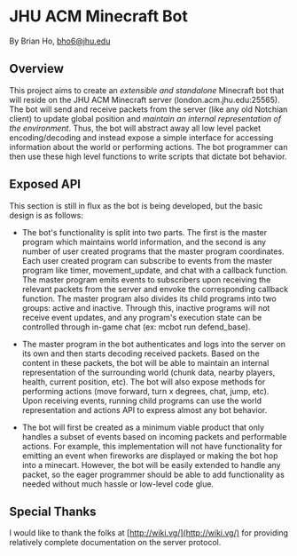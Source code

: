 # JHU ACM Minecraft Bot
By Brian Ho, bho6@jhu.edu

## Overview

This project aims to create an *extensible and standalone* Minecraft bot that will reside on the JHU ACM Minecraft server (london.acm.jhu.edu:25565). The bot will send and receive packets from the server (like any old Notchian client) to update global position and *maintain an internal representation of the environment*. Thus, the bot will abstract away all low level packet encoding/decoding and instead expose a simple interface for accessing information about the world or performing actions. The bot programmer can then use these high level functions to write scripts that dictate bot behavior.


## Exposed API

This section is still in flux as the bot is being developed, but the basic design is as follows:

- The bot's functionality is split into two parts. The first is the master program which maintains world information, and the second is any number of user created programs that the master program coordinates. Each user created program can subscribe to events from the master program like timer, movement_update, and chat with a callback function. The master program emits events to subscribers upon receiving the relevant packets from the server and envoke the corresponding callback function. The master program also divides its child programs into two groups: active and inactive. Through this, inactive programs will not receive event updates, and any program's execution state can be controlled through in-game chat (ex: mcbot run defend_base).

- The master program in the bot authenticates and logs into the server on its own and then starts decoding received packets. Based on the content in these packets, the bot will be able to maintain an internal representation of the surrounding world (chunk data, nearby players, health, current position, etc). The bot will also expose methods for performing actions (move forward, turn x degrees, chat, jump, etc). Upon receiving events, running child programs can use the world representation and actions API to express almost any bot behavior.

- The bot will first be created as a minimum viable product that only handles a subset of events based on incoming packets and performable actions. For example, this implementation will not have functionality for emitting an event when fireworks are displayed or making the bot hop into a minecart. However, the bot will be easily extended to handle any packet, so the eager programmer should be able to add functionality as needed without much hassle or low-level code glue.


## Special Thanks

I would like to thank the folks at [http://wiki.vg/](http://wiki.vg/) for providing relatively complete documentation on the server protocol.